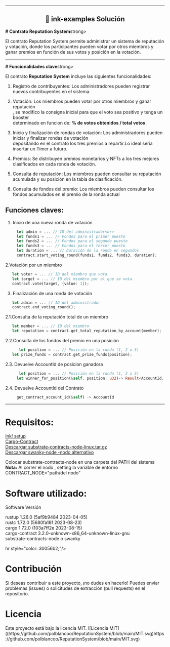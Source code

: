 
<hr style="color: 30056b2;"/>

<h2 align="center">🦑 ink-examples Solución</h2>
<strong># Contrato Reputation System</strong>strong>

El contrato Reputation System permite administrar un sistema de reputación y votación, donde los participantes pueden votar por otros miembros y ganar premios en función de sus votos y posición en la votación.

<hr style="color: 30056b2;"/>
<strong># Funcionalidades clave</strong>strong>

El contrato<strong> Reputation System</strong> incluye las siguientes funcionalidades:

1. Registro de contribuyentes: Los administradores pueden registrar nuevos contribuyentes en el sistema.

2. Votación: Los miembros pueden votar por otros miembros y ganar reputación <br>
, se modifico la consigna inicial para que el voto sea positivo y tenga un booster<br>
determinado en funcion de: <strong> % de votos obtenidos / total votos </strong>.

3. Inicio y finalización de rondas de votación: Los administradores pueden iniciar y finalizar rondas de votación<br>
depositando en el contrato los tres premios a repartir.Lo ideal seria insertar un Timer a futuro.
   

5. Premios: Se distribuyen premios monetarios y NFTs a los tres mejores clasificados en cada ronda de votación.

6. Consulta de reputación: Los miembros pueden consultar su reputación acumulada y su posición en la tabla de clasificación.

7. Consulta de fondos del premio: Los miembros pueden consultar los fondos acumulados en el premio de la ronda actual
   
## Funciones claves:

1. Inicio de una nueva ronda de votación
 ``` rust
      let admin = ... // ID del administrador<br>
      let funds1 = ... // Fondos para el primer puesto
      let funds2 = ... // Fondos para el segundo puesto
      let funds3 = ... // Fondos para el tercer puesto
      let duration = ... // Duración de la ronda en segundos
      contract.start_voting_round(funds1, funds2, funds3, duration);
```

2.Votación por un miembro

 ``` rust
    let voter = ... // ID del miembro que vota
    let target = ... // ID del miembro por el que se vota
    contract.vote(target, {value: 1});
 ```
3. Finalización de una ronda de votación
 ``` rust
    let admin = ... // ID del administrador
    contract.end_voting_round();
 ```
2.1.Consulta de la reputación total de un miembro
 ``` rust
    let member = ... // ID del miembro
    let reputation = contract.get_total_reputation_by_account(member);
 ```
2.2.Consulta de los fondos del premio en una posición
 ``` rust
       let position = ... // Posición en la ronda (1, 2 o 3)
    let prize_funds = contract.get_prize_funds(position);
 ```
2.3. Devuelve AccountId de posicion ganadora
 ``` rust
       let position = ... // Posición en la ronda (1, 2 o 3)
      let winner_for_position(&self, position: u32)-> Result<AccountId, Error>
```
2.4. Devuelve AccountId del Contrato
 ``` rust
      get_contract_account_id(&self) -> AccountId
```
<hr style="color: 30056b2;"/>
<h1>Requisitos:</h1>
  <A HREF="https://use.ink/getting-started/setup"> Ink! setup </A></br>
   <A HREF="https://github.com/paritytech/cargo-contract"> Cargo-Contract </A></br>
  <A HREF="https://github.com/paritytech/substrate-contracts-node/releases">Descargar substrate-contracts-node-linux.tar.gz </A></br>
 <A HREF="https://github.com/swankyhub/swanky-node">Descargar swanky-node -nodo alternativo </A></br>
  
Colocar substrate-contracts-node en una carpeta del PATH del sistema</br>
<strong>Nota:</strong> Al correr el nodo , setting la variable de entorno CONTRACT_NODE="path/del nodo"</br>

<h1>Software utilizado:</h1>
Software	Versión

rustup	1.26.0 (5af9b9484 2023-04-05)</br>
rustc	1.72.0 (5680fa18f 2023-08-23)</br>
cargo	1.72.0 (103a7ff2e 2023-08-15)</br>
cargo-contract	3.2.0-unknown-x86_64-unknown-linux-gnu</br>
substrate-contracts-node o swanky </br>

hr style="color: 30056b2;"/>

<h1>Contribución</h1>
Si deseas contribuir a este proyecto, ¡no dudes en hacerlo! Puedes enviar problemas (issues) o solicitudes de extracción (pull requests) en el repositorio.
<h1>Licencia</h1>
Este proyecto está bajo la licencia MIT. 
![Licencia MIT]((https://github.com/polblancoo/ReputationSystem/blob/main/MIT.svg)https://github.com/polblancoo/ReputationSystem/blob/main/MIT.svg)
